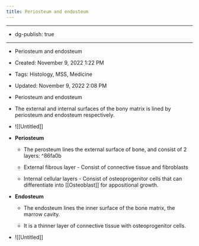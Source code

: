 ```yaml
---
title: Periosteum and endosteum
---
```


- --

- dg-publish: true

- --

- Periosteum and endosteum

- Created: November 9, 2022 1:22 PM

- Tags: Histology, MSS, Medicine

- Updated: November 9, 2022 2:08 PM

- Periosteum and endosteum

- The external and internal surfaces of the bony matrix is lined by periosteum and endosteum respectively.

- ![[Untitled]]

- ********************Periosteum********************
	 - The perosteum lines the external surface of bone, and consist of 2 layers: ^86fa0b

	 - External fibrous layer - Consist of connective tissue and fibroblasts

	 - Internal cellular layers - Consist of osteoprogenitor cells that can differentiate into [[Osteoblast]] for appositional growth.

- ******************Endosteum******************
	 - The endosteum lines the inner surface of the bone matrix, the marrow cavity.

	 - It is a thinner layer of connective tissue with osteoprogenitor cells.

- ![[Untitled]]
